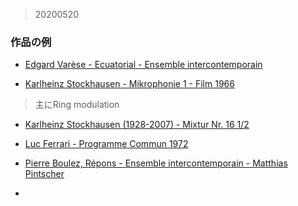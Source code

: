 >20200520





### 作品の例

- [Edgard Varèse - Ecuatorial - Ensemble intercontemporain](https://www.youtube.com/watch?v=qM4ALq9-Y1g)

- [Karlheinz Stockhausen - Mikrophonie 1 - Film 1966](https://www.youtube.com/watch?v=EhXU7wQCU0Y)
> 主にRing modulation

- [Karlheinz Stockhausen (1928-2007) - Mixtur Nr. 16 1/2](https://www.youtube.com/watch?v=3YBKQeQztg8)

- [Luc Ferrari - Programme Commun 1972](https://www.youtube.com/watch?v=aEAchMhLQ_s)

- [Pierre Boulez, Répons - Ensemble intercontemporain - Matthias Pintscher](https://www.youtube.com/watch?v=OQE5TYnD58k)

- 
